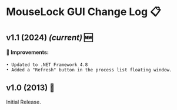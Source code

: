 # MouseLock GUI Change Log 📋

## v1.1 (2024) *(current)* 🆕
#### 🌟 Improvements:
    • Updated to .NET Framework 4.8
    • Added a "Refresh" button in the process list floating window.

## v1.0 (2013) 🔄
Initial Release.